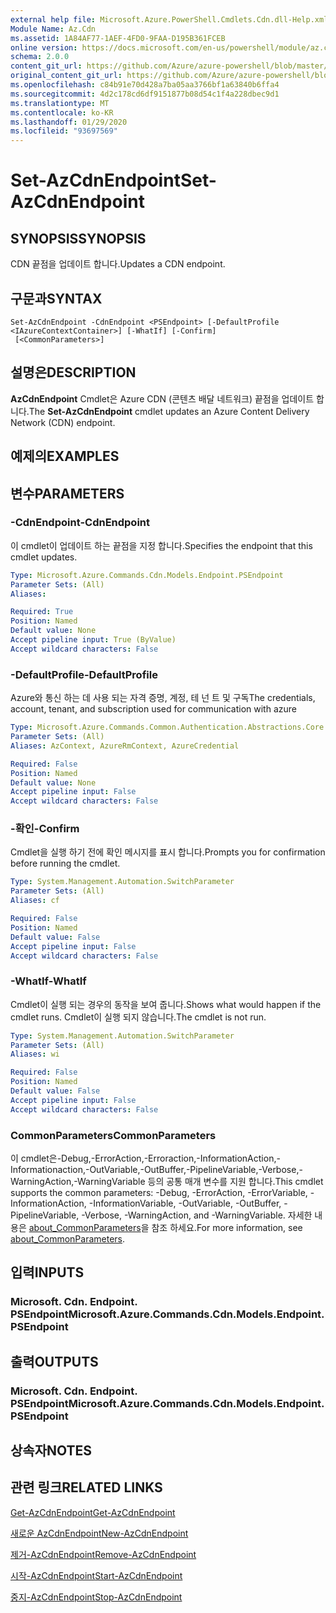 ```yaml
---
external help file: Microsoft.Azure.PowerShell.Cmdlets.Cdn.dll-Help.xml
Module Name: Az.Cdn
ms.assetid: 1A84AF77-1AEF-4FD0-9FAA-D195B361FCEB
online version: https://docs.microsoft.com/en-us/powershell/module/az.cdn/set-azcdnendpoint
schema: 2.0.0
content_git_url: https://github.com/Azure/azure-powershell/blob/master/src/Cdn/Cdn/help/Set-AzCdnEndpoint.md
original_content_git_url: https://github.com/Azure/azure-powershell/blob/master/src/Cdn/Cdn/help/Set-AzCdnEndpoint.md
ms.openlocfilehash: c84b91e70d428a7ba05aa3766bf1a63840b6ffa4
ms.sourcegitcommit: 4d2c178cd6df9151877b08d54c1f4a228dbec9d1
ms.translationtype: MT
ms.contentlocale: ko-KR
ms.lasthandoff: 01/29/2020
ms.locfileid: "93697569"
---
```

# <span data-ttu-id="d6c82-101">Set-AzCdnEndpoint</span><span class="sxs-lookup"><span data-stu-id="d6c82-101">Set-AzCdnEndpoint</span></span>

## <span data-ttu-id="d6c82-102">SYNOPSIS</span><span class="sxs-lookup"><span data-stu-id="d6c82-102">SYNOPSIS</span></span>
<span data-ttu-id="d6c82-103">CDN 끝점을 업데이트 합니다.</span><span class="sxs-lookup"><span data-stu-id="d6c82-103">Updates a CDN endpoint.</span></span>

## <span data-ttu-id="d6c82-104">구문과</span><span class="sxs-lookup"><span data-stu-id="d6c82-104">SYNTAX</span></span>

```
Set-AzCdnEndpoint -CdnEndpoint <PSEndpoint> [-DefaultProfile <IAzureContextContainer>] [-WhatIf] [-Confirm]
 [<CommonParameters>]
```

## <span data-ttu-id="d6c82-105">설명은</span><span class="sxs-lookup"><span data-stu-id="d6c82-105">DESCRIPTION</span></span>
<span data-ttu-id="d6c82-106">**AzCdnEndpoint** Cmdlet은 Azure CDN (콘텐츠 배달 네트워크) 끝점을 업데이트 합니다.</span><span class="sxs-lookup"><span data-stu-id="d6c82-106">The **Set-AzCdnEndpoint** cmdlet updates an Azure Content Delivery Network (CDN) endpoint.</span></span>

## <span data-ttu-id="d6c82-107">예제의</span><span class="sxs-lookup"><span data-stu-id="d6c82-107">EXAMPLES</span></span>

## <span data-ttu-id="d6c82-108">변수</span><span class="sxs-lookup"><span data-stu-id="d6c82-108">PARAMETERS</span></span>

### <span data-ttu-id="d6c82-109">-CdnEndpoint</span><span class="sxs-lookup"><span data-stu-id="d6c82-109">-CdnEndpoint</span></span>
<span data-ttu-id="d6c82-110">이 cmdlet이 업데이트 하는 끝점을 지정 합니다.</span><span class="sxs-lookup"><span data-stu-id="d6c82-110">Specifies the endpoint that this cmdlet updates.</span></span>

```yaml
Type: Microsoft.Azure.Commands.Cdn.Models.Endpoint.PSEndpoint
Parameter Sets: (All)
Aliases:

Required: True
Position: Named
Default value: None
Accept pipeline input: True (ByValue)
Accept wildcard characters: False
```

### <span data-ttu-id="d6c82-111">-DefaultProfile</span><span class="sxs-lookup"><span data-stu-id="d6c82-111">-DefaultProfile</span></span>
<span data-ttu-id="d6c82-112">Azure와 통신 하는 데 사용 되는 자격 증명, 계정, 테 넌 트 및 구독</span><span class="sxs-lookup"><span data-stu-id="d6c82-112">The credentials, account, tenant, and subscription used for communication with azure</span></span>

```yaml
Type: Microsoft.Azure.Commands.Common.Authentication.Abstractions.Core.IAzureContextContainer
Parameter Sets: (All)
Aliases: AzContext, AzureRmContext, AzureCredential

Required: False
Position: Named
Default value: None
Accept pipeline input: False
Accept wildcard characters: False
```

### <span data-ttu-id="d6c82-113">-확인</span><span class="sxs-lookup"><span data-stu-id="d6c82-113">-Confirm</span></span>
<span data-ttu-id="d6c82-114">Cmdlet을 실행 하기 전에 확인 메시지를 표시 합니다.</span><span class="sxs-lookup"><span data-stu-id="d6c82-114">Prompts you for confirmation before running the cmdlet.</span></span>

```yaml
Type: System.Management.Automation.SwitchParameter
Parameter Sets: (All)
Aliases: cf

Required: False
Position: Named
Default value: False
Accept pipeline input: False
Accept wildcard characters: False
```

### <span data-ttu-id="d6c82-115">-WhatIf</span><span class="sxs-lookup"><span data-stu-id="d6c82-115">-WhatIf</span></span>
<span data-ttu-id="d6c82-116">Cmdlet이 실행 되는 경우의 동작을 보여 줍니다.</span><span class="sxs-lookup"><span data-stu-id="d6c82-116">Shows what would happen if the cmdlet runs.</span></span>
<span data-ttu-id="d6c82-117">Cmdlet이 실행 되지 않습니다.</span><span class="sxs-lookup"><span data-stu-id="d6c82-117">The cmdlet is not run.</span></span>

```yaml
Type: System.Management.Automation.SwitchParameter
Parameter Sets: (All)
Aliases: wi

Required: False
Position: Named
Default value: False
Accept pipeline input: False
Accept wildcard characters: False
```

### <span data-ttu-id="d6c82-118">CommonParameters</span><span class="sxs-lookup"><span data-stu-id="d6c82-118">CommonParameters</span></span>
<span data-ttu-id="d6c82-119">이 cmdlet은-Debug,-ErrorAction,-Erroraction,-InformationAction,-Informationaction,-OutVariable,-OutBuffer,-PipelineVariable,-Verbose,-WarningAction,-WarningVariable 등의 공통 매개 변수를 지원 합니다.</span><span class="sxs-lookup"><span data-stu-id="d6c82-119">This cmdlet supports the common parameters: -Debug, -ErrorAction, -ErrorVariable, -InformationAction, -InformationVariable, -OutVariable, -OutBuffer, -PipelineVariable, -Verbose, -WarningAction, and -WarningVariable.</span></span> <span data-ttu-id="d6c82-120">자세한 내용은 [about_CommonParameters](https://go.microsoft.com/fwlink/?LinkID=113216)을 참조 하세요.</span><span class="sxs-lookup"><span data-stu-id="d6c82-120">For more information, see [about_CommonParameters](https://go.microsoft.com/fwlink/?LinkID=113216).</span></span>

## <span data-ttu-id="d6c82-121">입력</span><span class="sxs-lookup"><span data-stu-id="d6c82-121">INPUTS</span></span>

### <span data-ttu-id="d6c82-122">Microsoft. Cdn. Endpoint. PSEndpoint</span><span class="sxs-lookup"><span data-stu-id="d6c82-122">Microsoft.Azure.Commands.Cdn.Models.Endpoint.PSEndpoint</span></span>

## <span data-ttu-id="d6c82-123">출력</span><span class="sxs-lookup"><span data-stu-id="d6c82-123">OUTPUTS</span></span>

### <span data-ttu-id="d6c82-124">Microsoft. Cdn. Endpoint. PSEndpoint</span><span class="sxs-lookup"><span data-stu-id="d6c82-124">Microsoft.Azure.Commands.Cdn.Models.Endpoint.PSEndpoint</span></span>

## <span data-ttu-id="d6c82-125">상속자</span><span class="sxs-lookup"><span data-stu-id="d6c82-125">NOTES</span></span>

## <span data-ttu-id="d6c82-126">관련 링크</span><span class="sxs-lookup"><span data-stu-id="d6c82-126">RELATED LINKS</span></span>

[<span data-ttu-id="d6c82-127">Get-AzCdnEndpoint</span><span class="sxs-lookup"><span data-stu-id="d6c82-127">Get-AzCdnEndpoint</span></span>](./Get-AzCdnEndpoint.md)

[<span data-ttu-id="d6c82-128">새로운 AzCdnEndpoint</span><span class="sxs-lookup"><span data-stu-id="d6c82-128">New-AzCdnEndpoint</span></span>](./New-AzCdnEndpoint.md)

[<span data-ttu-id="d6c82-129">제거-AzCdnEndpoint</span><span class="sxs-lookup"><span data-stu-id="d6c82-129">Remove-AzCdnEndpoint</span></span>](./Remove-AzCdnEndpoint.md)

[<span data-ttu-id="d6c82-130">시작-AzCdnEndpoint</span><span class="sxs-lookup"><span data-stu-id="d6c82-130">Start-AzCdnEndpoint</span></span>](./Start-AzCdnEndpoint.md)

[<span data-ttu-id="d6c82-131">중지-AzCdnEndpoint</span><span class="sxs-lookup"><span data-stu-id="d6c82-131">Stop-AzCdnEndpoint</span></span>](./Stop-AzCdnEndpoint.md)


